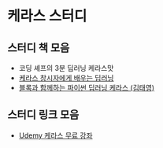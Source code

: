 # 케라스 스터디

## 스터디 책 모음

- 코딩 셰프의 3분 딥러닝 케라스맛 
- [케라스 창시자에게 배우는 딥러닝](https://github.com/fchollet/deep-learning-with-python-notebooks?fbclid=IwAR2Qqfdb4ZHh9IGET3Ro_iS6CvXVIh_7TAo9IcCThgVX8HfsfOELg5-_D-A)
- [블록과 함께하는 파이썬 딥러닝 케라스 (김태영)](https://tykimos.github.io/lecture/?fbclid=IwAR2YGjPUnD1u8Bg88G4oq49prJ4_Ltm58_xyxFD-fyx0USDN32dv3gpS7Dk)

## 스터디 링크 모음

- [Udemy 케라스 무료 강좌](https://www.udemy.com/keras-deep-learning/)
